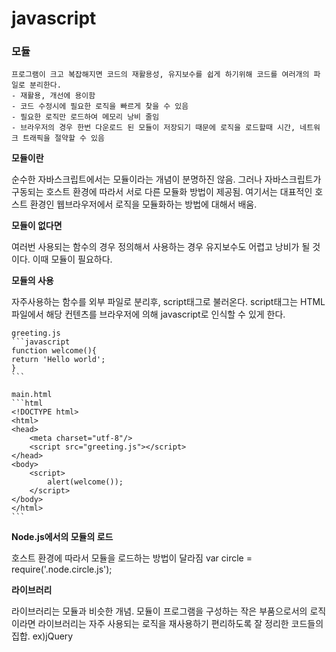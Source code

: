 # javascript

### 모듈
	프로그램이 크고 복잡해지면 코드의 재활용성, 유지보수를 쉽게 하기위해 코드를 여러개의 파일로 분리한다.
	- 재활용, 개선에 용이함
	- 코드 수정시에 필요한 로직을 빠르게 찾을 수 있음
	- 필요한 로직만 로드하여 메모리 낭비 줄임
	- 브라우저의 경우 한번 다운로드 된 모듈이 저장되기 때문에 로직을 로드할때 시간, 네트워크 트래픽을 절약할 수 있음



**모듈이란**

순수한 자바스크립트에서는 모듈이라는 개념이 분명하진 않음. 그러나 자바스크립트가 구동되는 호스트 환경에 따라서 서로 다른 모듈화 방법이 제공됨. 여기서는 대표적인 호스트 환경인 웹브라우저에서 로직을 모듈화하는 방법에 대해서 배움.



**모듈이 없다면**

여러번 사용되는 함수의 경우 정의해서 사용하는 경우 유지보수도 어렵고 낭비가 될 것이다. 이때 모듈이 필요하다.



**모듈의 사용**

자주사용하는 함수를 외부 파일로 분리후, script태그로 불러온다. script태그는 HTML파일에서 해당 컨텐츠를 브라우저에 의해 javascript로 인식할 수 있게 한다.

	greeting.js
	```javascript
	function welcome(){
    return 'Hello world';
	}
	```

	main.html
	```html
	<!DOCTYPE html>
	<html>
	<head>
	    <meta charset="utf-8"/>
	    <script src="greeting.js"></script>
	</head>
	<body>
	    <script>
	        alert(welcome());
	    </script>
	</body>
	</html>
	```



**Node.js에서의 모듈의 로드**

호스트 환경에 따라서 모듈을 로드하는 방법이 달라짐
var circle = require('.node.circle.js');



**라이브러리**

라이브러리는 모듈과 비슷한 개념. 모듈이 프로그램을 구성하는 작은 부품으로서의 로직이라면 라이브러리는 자주 사용되는 로직을 재사용하기 편리하도록 잘 정리한 코드들의 집합. ex)jQuery